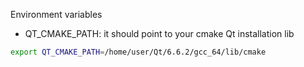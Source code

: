 

Environment variables
- QT_CMAKE_PATH: it should point to your cmake Qt installation lib
```bash
export QT_CMAKE_PATH=/home/user/Qt/6.6.2/gcc_64/lib/cmake
```
